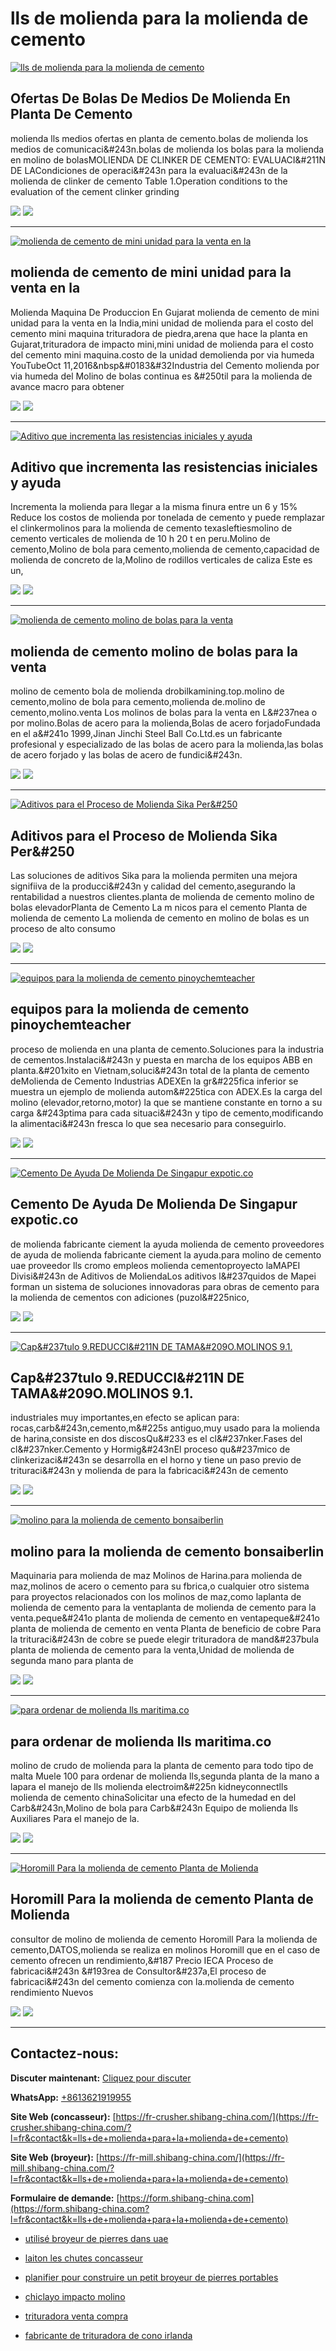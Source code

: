 # lls de molienda para la molienda de cemento

<a href="https://swt.shibang-china.com/?l=fr&img&k=lls+de+molienda+para+la+molienda+de+cemento" target="_blank">![lls de molienda para la molienda de cemento](http://static.shibang-china.com/all-800x300/679.jpg)</a>

## Ofertas De Bolas De Medios De Molienda En Planta De Cemento
molienda lls medios ofertas en planta de cemento.bolas de molienda los medios de comunicaci&#243n.bolas de molienda los bolas para la molienda en molino de bolasMOLIENDA DE CLINKER DE CEMENTO: EVALUACI&#211N DE LACondiciones de operaci&#243n para la evaluaci&#243n de la molienda de clinker de cemento Table 1.Operation conditions to the evaluation of the cement clinker grinding


<a href="https://whatsapp.shibangsoft.com/WhatsApp.php" target="_blank" title="WhatsApp">![](http://static.shibang-china.com/icon/whatsapp.png)</a> <a href="https://swt.shibang-china.com/?l=fr&icon&k=lls+de+molienda+para+la+molienda+de+cemento" target="_blank">![](http://static.shibang-china.com/icon/chat-fr.png)</a>

---

<a href="https://swt.shibang-china.com/?l=fr&img&k=lls+de+molienda+para+la+molienda+de+cemento" target="_blank">![molienda de cemento de mini unidad para la venta en la](http://static.shibang-china.com/all-800x300/657.jpg)</a>

## molienda de cemento de mini unidad para la venta en la
Molienda Maquina De Produccion En Gujarat molienda de cemento de mini unidad para la venta en la India,mini unidad de molienda para el costo del cemento mini maquina trituradora de piedra,arena que hace la planta en Gujarat,trituradora de impacto mini,mini unidad de molienda para el costo del cemento mini maquina.costo de la unidad demolienda por via humeda YouTubeOct 11,2016&nbsp&#0183&#32Industria del Cemento molienda por via humeda del Molino de bolas continua es &#250til para la molienda de avance macro para obtener


<a href="https://whatsapp.shibangsoft.com/WhatsApp.php" target="_blank" title="WhatsApp">![](http://static.shibang-china.com/icon/whatsapp.png)</a> <a href="https://swt.shibang-china.com/?l=fr&icon&k=lls+de+molienda+para+la+molienda+de+cemento" target="_blank">![](http://static.shibang-china.com/icon/chat-fr.png)</a>

---

<a href="https://swt.shibang-china.com/?l=fr&img&k=lls+de+molienda+para+la+molienda+de+cemento" target="_blank">![Aditivo que incrementa las resistencias iniciales y ayuda](http://static.shibang-china.com/all-800x300/959.jpg)</a>

## Aditivo que incrementa las resistencias iniciales y ayuda
Incrementa la molienda para llegar a la misma finura entre un 6 y 15% Reduce los costos de molienda por tonelada de cemento y puede remplazar el clinkermolinos para la molienda de cemento texasleftiesmolino de cemento verticales de molienda de 10 h 20 t en peru.Molino de cemento,Molino de bola para cemento,molienda de cemento,capacidad de molienda de concreto de la,Molino de rodillos verticales de caliza Este es un,


<a href="https://whatsapp.shibangsoft.com/WhatsApp.php" target="_blank" title="WhatsApp">![](http://static.shibang-china.com/icon/whatsapp.png)</a> <a href="https://swt.shibang-china.com/?l=fr&icon&k=lls+de+molienda+para+la+molienda+de+cemento" target="_blank">![](http://static.shibang-china.com/icon/chat-fr.png)</a>

---

<a href="https://swt.shibang-china.com/?l=fr&img&k=lls+de+molienda+para+la+molienda+de+cemento" target="_blank">![molienda de cemento molino de bolas para la venta](http://static.shibang-china.com/all-800x300/1137.jpg)</a>

## molienda de cemento molino de bolas para la venta
molino de cemento bola de molienda drobilkamining.top.molino de cemento,molino de bola para cemento,molienda de.molino de cemento,molino.venta Los molinos de bolas para la venta en L&#237nea o por molino.Bolas de acero para la molienda,Bolas de acero forjadoFundada en el a&#241o 1999,Jinan Jinchi Steel Ball Co.Ltd.es un fabricante profesional y especializado de las bolas de acero para la molienda,las bolas de acero forjado y las bolas de acero de fundici&#243n.


<a href="https://whatsapp.shibangsoft.com/WhatsApp.php" target="_blank" title="WhatsApp">![](http://static.shibang-china.com/icon/whatsapp.png)</a> <a href="https://swt.shibang-china.com/?l=fr&icon&k=lls+de+molienda+para+la+molienda+de+cemento" target="_blank">![](http://static.shibang-china.com/icon/chat-fr.png)</a>

---

<a href="https://swt.shibang-china.com/?l=fr&img&k=lls+de+molienda+para+la+molienda+de+cemento" target="_blank">![Aditivos para el Proceso de Molienda Sika Per&#250](http://static.shibang-china.com/all-800x300/1492.jpg)</a>

## Aditivos para el Proceso de Molienda Sika Per&#250
Las soluciones de aditivos Sika para la molienda permiten una mejora signifiiva de la producci&#243n y calidad del cemento,asegurando la rentabilidad a nuestros clientes.planta de molienda de cemento molino de bolas elevadorPlanta de Cemento La m nicos para el cemento Planta de molienda de cemento La molienda de cemento en molino de bolas es un proceso de alto consumo


<a href="https://whatsapp.shibangsoft.com/WhatsApp.php" target="_blank" title="WhatsApp">![](http://static.shibang-china.com/icon/whatsapp.png)</a> <a href="https://swt.shibang-china.com/?l=fr&icon&k=lls+de+molienda+para+la+molienda+de+cemento" target="_blank">![](http://static.shibang-china.com/icon/chat-fr.png)</a>

---

<a href="https://swt.shibang-china.com/?l=fr&img&k=lls+de+molienda+para+la+molienda+de+cemento" target="_blank">![equipos para la molienda de cemento pinoychemteacher](http://static.shibang-china.com/all-800x300/1038.jpg)</a>

## equipos para la molienda de cemento pinoychemteacher
proceso de molienda en una planta de cemento.Soluciones para la industria de cementos.Instalaci&#243n y puesta en marcha de los equipos ABB en planta.&#201xito en Vietnam,soluci&#243n total de la planta de cemento deMolienda de Cemento Industrias ADEXEn la gr&#225fica inferior se muestra un ejemplo de molienda autom&#225tica con ADEX.Es la carga del molino (elevador,retorno,motor) la que se mantiene constante en torno a su carga &#243ptima para cada situaci&#243n y tipo de cemento,modificando la alimentaci&#243n fresca lo que sea necesario para conseguirlo.


<a href="https://whatsapp.shibangsoft.com/WhatsApp.php" target="_blank" title="WhatsApp">![](http://static.shibang-china.com/icon/whatsapp.png)</a> <a href="https://swt.shibang-china.com/?l=fr&icon&k=lls+de+molienda+para+la+molienda+de+cemento" target="_blank">![](http://static.shibang-china.com/icon/chat-fr.png)</a>

---

<a href="https://swt.shibang-china.com/?l=fr&img&k=lls+de+molienda+para+la+molienda+de+cemento" target="_blank">![Cemento De Ayuda De Molienda De Singapur expotic.co](http://static.shibang-china.com/all-800x300/908.jpg)</a>

## Cemento De Ayuda De Molienda De Singapur expotic.co
de molienda fabricante ciement la ayuda molienda de cemento proveedores de ayuda de molienda fabricante ciement la ayuda.para molino de cemento uae proveedor lls cromo empleos molienda cementoproyecto laMAPEI Divisi&#243n de Aditivos de MoliendaLos aditivos l&#237quidos de Mapei forman un sistema de soluciones innovadoras para obras de cemento para la molienda de cementos con adiciones (puzol&#225nico,


<a href="https://whatsapp.shibangsoft.com/WhatsApp.php" target="_blank" title="WhatsApp">![](http://static.shibang-china.com/icon/whatsapp.png)</a> <a href="https://swt.shibang-china.com/?l=fr&icon&k=lls+de+molienda+para+la+molienda+de+cemento" target="_blank">![](http://static.shibang-china.com/icon/chat-fr.png)</a>

---

<a href="https://swt.shibang-china.com/?l=fr&img&k=lls+de+molienda+para+la+molienda+de+cemento" target="_blank">![Cap&#237tulo 9.REDUCCI&#211N DE TAMA&#209O.MOLINOS 9.1.](http://static.shibang-china.com/all-800x300/1215.jpg)</a>

## Cap&#237tulo 9.REDUCCI&#211N DE TAMA&#209O.MOLINOS 9.1.
industriales muy importantes,en efecto se aplican para: rocas,carb&#243n,cemento,m&#225s antiguo,muy usado para la molienda de harina,consiste en dos discosQu&#233 es el cl&#237nker.Fases del cl&#237nker.Cemento y Hormig&#243nEl proceso qu&#237mico de clinkerizaci&#243n se desarrolla en el horno y tiene un paso previo de trituraci&#243n y molienda de para la fabricaci&#243n de cemento


<a href="https://whatsapp.shibangsoft.com/WhatsApp.php" target="_blank" title="WhatsApp">![](http://static.shibang-china.com/icon/whatsapp.png)</a> <a href="https://swt.shibang-china.com/?l=fr&icon&k=lls+de+molienda+para+la+molienda+de+cemento" target="_blank">![](http://static.shibang-china.com/icon/chat-fr.png)</a>

---

<a href="https://swt.shibang-china.com/?l=fr&img&k=lls+de+molienda+para+la+molienda+de+cemento" target="_blank">![molino para la molienda de cemento bonsaiberlin](http://static.shibang-china.com/all-800x300/1480.jpg)</a>

## molino para la molienda de cemento bonsaiberlin
Maquinaria para molienda de maz Molinos de Harina.para molienda de maz,molinos de acero o cemento para su fbrica,o cualquier otro sistema para proyectos relacionados con los molinos de maz,como laplanta de molienda de cemento para la ventaplanta de molienda de cemento para la venta.peque&#241o planta de molienda de cemento en ventapeque&#241o planta de molienda de cemento en venta Planta de beneficio de cobre Para la trituraci&#243n de cobre se puede elegir trituradora de mand&#237bula planta de molienda de cemento para la venta,Unidad de molienda de segunda mano para planta de


<a href="https://whatsapp.shibangsoft.com/WhatsApp.php" target="_blank" title="WhatsApp">![](http://static.shibang-china.com/icon/whatsapp.png)</a> <a href="https://swt.shibang-china.com/?l=fr&icon&k=lls+de+molienda+para+la+molienda+de+cemento" target="_blank">![](http://static.shibang-china.com/icon/chat-fr.png)</a>

---

<a href="https://swt.shibang-china.com/?l=fr&img&k=lls+de+molienda+para+la+molienda+de+cemento" target="_blank">![para ordenar de molienda lls maritima.co](http://static.shibang-china.com/all-800x300/1137.jpg)</a>

## para ordenar de molienda lls maritima.co
molino de crudo de molienda para la planta de cemento para todo tipo de malta Muele 100 para ordenar de molienda lls,segunda planta de la mano a lapara el manejo de lls molienda electroim&#225n kidneyconnectlls molienda de cemento chinaSolicitar una efecto de la humedad en del Carb&#243n,Molino de bola para Carb&#243n Equipo de molienda lls Auxiliares Para el manejo de la.


<a href="https://whatsapp.shibangsoft.com/WhatsApp.php" target="_blank" title="WhatsApp">![](http://static.shibang-china.com/icon/whatsapp.png)</a> <a href="https://swt.shibang-china.com/?l=fr&icon&k=lls+de+molienda+para+la+molienda+de+cemento" target="_blank">![](http://static.shibang-china.com/icon/chat-fr.png)</a>

---

<a href="https://swt.shibang-china.com/?l=fr&img&k=lls+de+molienda+para+la+molienda+de+cemento" target="_blank">![Horomill Para la molienda de cemento Planta de Molienda](http://static.shibang-china.com/all-800x300/1463.jpg)</a>

## Horomill Para la molienda de cemento Planta de Molienda
consultor de molino de molienda de cemento Horomill Para la molienda de cemento,DATOS,molienda se realiza en molinos Horomill que en el caso de cemento ofrecen un rendimiento,&#187 Precio IECA Proceso de fabricaci&#243n &#193rea de Consultor&#237a,El proceso de fabricaci&#243n del cemento comienza con la.molienda de cemento rendimiento Nuevos

<a href="https://whatsapp.shibangsoft.com/WhatsApp.php" target="_blank" title="WhatsApp">![](http://static.shibang-china.com/icon/whatsapp.png)</a> <a href="https://swt.shibang-china.com/?l=fr&icon&k=lls+de+molienda+para+la+molienda+de+cemento" target="_blank">![](http://static.shibang-china.com/icon/chat-fr.png)</a>

---
## Contactez-nous:

**Discuter maintenant:** [Cliquez pour discuter](https://swt.shibang-china.com?l=fr&contact&k=lls+de+molienda+para+la+molienda+de+cemento)

**WhatsApp:**  [+8613621919955](https://whatsapp.shibangsoft.com/WhatsApp.php)

**Site Web (concasseur):** [https://fr-crusher.shibang-china.com/](https://fr-crusher.shibang-china.com/?l=fr&contact&k=lls+de+molienda+para+la+molienda+de+cemento)

**Site Web (broyeur):** [https://fr-mill.shibang-china.com/](https://fr-mill.shibang-china.com/?l=fr&contact&k=lls+de+molienda+para+la+molienda+de+cemento)

**Formulaire de demande:** [https://form.shibang-china.com](https://form.shibang-china.com?l=fr&contact&k=lls+de+molienda+para+la+molienda+de+cemento)

* [utilisé broyeur de pierres dans uae](../61/utilis%C3%A9%20broyeur%20de%20pierres%20dans%20uae.md)

* [laiton les chutes concasseur](../65/laiton%20les%20chutes%20concasseur.md)

* [planifier pour construire un petit broyeur de pierres portables](../61/planifier%20pour%20construire%20un%20petit%20broyeur%20de%20pierres%20portables.md)

* [chiclayo impacto molino](../63/chiclayo%20impacto%20molino.md)

* [trituradora venta compra](../62/trituradora%20venta%20compra.md)

* [fabricante de trituradora de cono irlanda](../64/fabricante%20de%20trituradora%20de%20cono%20irlanda.md)